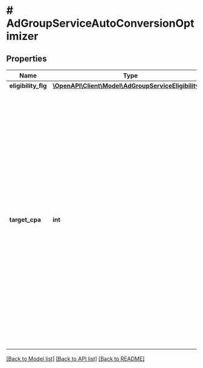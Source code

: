 # # AdGroupServiceAutoConversionOptimizer

## Properties

Name | Type | Description | Notes
------------ | ------------- | ------------- | -------------
**eligibility_flg** | [**\OpenAPI\Client\Model\AdGroupServiceEligibilityFlg**](AdGroupServiceEligibilityFlg.md) |  | [optional]
**target_cpa** | **int** | &lt;div lang&#x3D;\&quot;ja\&quot;&gt; コンバージョン単価の目標値です。&lt;br&gt; SET時、このフィールドは省略可能となります。&lt;br&gt; ADD時、このフィールドは指定できません。&lt;br&gt; ※設定範囲は1 - 9,999,999,999です。&lt;br&gt; ※コンバージョン最適化機能が動作している場合には、手動で設定されている入札設定は無効になります。 &lt;/div&gt; &lt;div lang&#x3D;\&quot;en\&quot;&gt; Target cost per conversion.&lt;br&gt; This field is optional in SET operation.&lt;br&gt; In ADD operation, this field can not be set.&lt;br&gt; ∗Settable range is 1 - 9,999,999,999.&lt;br&gt; ∗If function of conversion optimization is running, manual bid settings is invalid. &lt;/div&gt; | [optional]

[[Back to Model list]](../../README.md#models) [[Back to API list]](../../README.md#endpoints) [[Back to README]](../../README.md)
